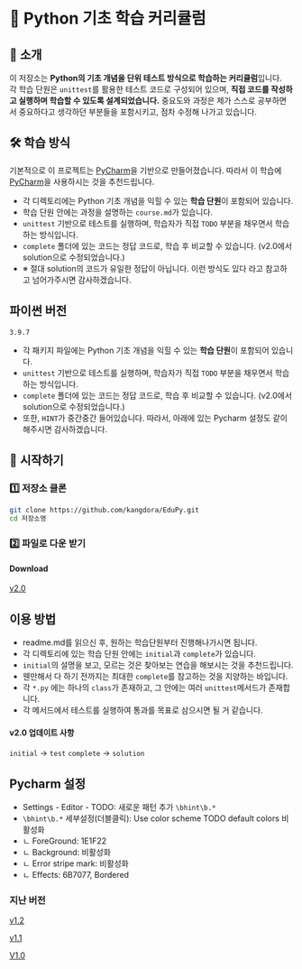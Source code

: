 # 🐍 Python 기초 학습 커리큘럼

## 📖 소개
이 저장소는 **Python의 기초 개념을 단위 테스트 방식으로 학습하는 커리큘럼**입니다.  
각 학습 단원은 `unittest`를 활용한 테스트 코드로 구성되어 있으며, **직접 코드를 작성하고 실행하며 학습할 수 있도록 설계되었습니다.**
중요도와 과정은 제가 스스로 공부하면서 중요하다고 생각하던 부분들을 포함시키고, 점차 수정해 나가고 있습니다.

## 🛠️ 학습 방식
기본적으로 이 프로젝트는 [PyCharm](https://www.jetbrains.com/pycharm/download/download-thanks.html?platform=windows&code=PCC)을 기반으로 만들어졌습니다.
따라서 이 학습에 [PyCharm](https://www.jetbrains.com/pycharm/download/download-thanks.html?platform=windows&code=PCC)을 사용하시는 것을 추천드립니다.
- 각 디렉토리에는 Python 기초 개념을 익힐 수 있는 **학습 단원**이 포함되어 있습니다.
- 학습 단원 안에는 과정을 설명하는 `course.md`가 있습니다.
- `unittest` 기반으로 테스트를 실행하며, 학습자가 직접 `TODO` 부분을 채우면서 학습하는 방식입니다.
- `complete` 폴더에 있는 코드는 정답 코드로, 학습 후 비교할 수 있습니다. (v2.0에서 solution으로 수정되었습니다.)
- ※ 절대 solution의 코드가 유일한 정답이 아닙니다. 이런 방식도 있다 라고 참고하고 넘어가주시면 감사하겠습니다.

## 파이썬 버전
`3.9.7`

- 각 패키지 파일에는 Python 기초 개념을 익힐 수 있는 **학습 단원**이 포함되어 있습니다.
- `unittest` 기반으로 테스트를 실행하며, 학습자가 직접 `TODO` 부분을 채우면서 학습하는 방식입니다.
- `complete` 폴더에 있는 코드는 정답 코드로, 학습 후 비교할 수 있습니다. (v2.0에서 solution으로 수정되었습니다.)
- 또한, `HINT`가 중간중간 들어있습니다. 따라서, 아래에 있는 Pycharm 설정도 같이 해주시면 감사하겠습니다.

## 🚀 시작하기
### 1️⃣ 저장소 클론

```bash
git clone https://github.com/kangdora/EduPy.git
cd 저장소명
```

### 2️⃣ 파일로 다운 받기
#### Download
[v2.0](https://github.com/kangdora/EduPy/archive/refs/tags/v2.0.0.zip)

## 이용 방법
- readme.md를 읽으신 후, 원하는 학습단원부터 진행해나가시면 됩니다.
- 각 디렉토리에 있는 학습 단원 안에는 `initial`과 `complete`가 있습니다.
- `initial`의 설명을 보고, 모르는 것은 찾아보는 연습을 해보시는 것을 추천드립니다.
- 웬만해서 다 하기 전까지는 최대한 `complete`를 참고하는 것을 지양하는 바입니다.
- 각 `*.py` 에는 하나의 `class`가 존재하고, 그 안에는 여러 `unittest`메서드가 존재합니다.
- 각 메서드에서 테스트를 실행하여 통과를 목표로 삼으시면 될 거 같습니다.
#### v2.0 업데이트 사항
`initial` -> `test`
`complete` -> `solution`

## Pycharm 설정
- Settings - Editor - TODO: 새로운 패턴 추가 `\bhint\b.*`
- `\bhint\b.*` 세부설정(더블클릭): Use color scheme TODO default colors 비활성화
-  ㄴ ForeGround: 1E1F22
-  ㄴ Background: 비활성화
-  ㄴ Error stripe mark: 비활성화
-  ㄴ Effects: 6B7077, Bordered

### 지난 버전
[v1.2](https://github.com/kangdora/EduPy/archive/refs/tags/v1.2.0.zip)

[v1.1](https://github.com/kangdora/EduPy/archive/refs/tags/v1.1.0.zip)

[V1.0](https://github.com/kangdora/EduPy/archive/refs/tags/v1.0.zip)
